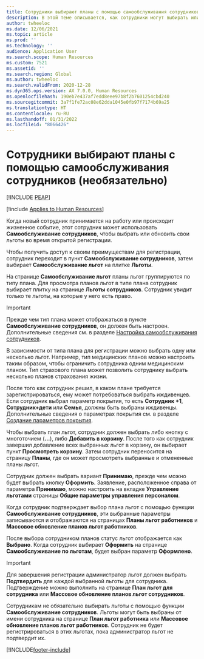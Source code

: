 ```yaml
---
title: Сотрудники выбирают планы с помощью самообслуживания сотрудников (необязательно)
description: В этой теме описывается, как сотрудники могут выбирать или обновлять свои льготы.
author: twheeloc
ms.date: 12/06/2021
ms.topic: article
ms.prod: ''
ms.technology: ''
audience: Application User
ms.search.scope: Human Resources
ms.custom: 7521
ms.assetid: ''
ms.search.region: Global
ms.author: twheeloc
ms.search.validFrom: 2020-12-28
ms.dyn365.ops.version: AX 7.0.0, Human Resources
ms.openlocfilehash: 190eb7e437af7edd8eee97b8f2b7601254cbd240
ms.sourcegitcommit: 3a7f1fe72ac08e62dda1045e0fb97f7174b69a25
ms.translationtype: HT
ms.contentlocale: ru-RU
ms.lasthandoff: 01/31/2022
ms.locfileid: "8066426"
---
```

# <a name="employees-select-plans-by-using-employee-self-service-optional"></a>Сотрудники выбирают планы с помощью самообслуживания сотрудников (необязательно)


[!INCLUDE [PEAP](../includes/peap-2.md)]

[!include [Applies to Human Resources](../includes/applies-to-hr.md)]

Когда новый сотрудник принимается на работу или происходит жизненное событие, этот сотрудник может использовать **Самообслуживание сотрудников**, чтобы выбрать или обновить свои льготы во время открытой регистрации.

Чтобы получить доступ к своим преимуществам для регистрации, сотрудник переходит в пункт **Самообслуживание сотрудников**, затем выбирает **Самообслуживание льгот** на плитке **Льготы**.

На странице **Самообслуживание льгот** планы льгот группируются по типу плана. Для просмотра планов льгот в типе плана сотрудник выбирает плитку на странице **Льготы сотрудников**. Сотрудник увидит только те льготы, на которые у него есть право.

> [!IMPORTANT]
> Прежде чем тип плана может отображаться в пункте **Самообслуживание сотрудников**, он должен быть настроен. Дополнительные сведения см. в разделе [Настройка самообслуживания сотрудников](/hr-benefits-setup-employee-self-service.md).

В зависимости от типа плана для регистрации можно выбрать одну или несколько льгот. Например, тип медицинских планов можно настроить таким образом, чтобы ограничить сотрудника одним медицинским планом. Тип страхового плана может позволить сотруднику выбрать несколько планов страхования жизни.

После того как сотрудник решил, в каком плане требуется зарегистрироваться, ему может потребоваться выбрать иждивенцев. Если сотрудник выбрал параметр покрытия, то есть **Сотрудник +1**, **Сотрудник+дети** или **Семья**, должны быть выбраны иждивенцы. Дополнительные сведения о параметрах покрытия см. в разделе [Создание параметров покрытия](/hr-benefits-setup-coverage-options.md).

Чтобы выбрать план льгот, сотрудник должен выбрать либо кнопку с многоточием (**...**), либо **Добавить в корзину**. После того как сотрудник завершил добавление всех выбранных льгот в корзину, он выбирает пункт **Просмотреть корзину**. Затем сотрудник переносится на страницу **Планы**, где он может просмотреть выбранные и отмененные планы льгот.

Сотрудник должен выбрать вариант **Принимаю**, прежде чем можно будет выбрать кнопку **Оформить**. Заявление, расположенное справа от параметра **Принимаю**, можно настроить на вкладке **Управление льготами** страницы **Общие параметры управления персоналом**.

Когда сотрудник подтверждает выбор плана льгот с помощью функции **Самообслуживание сотрудников**, эти выбранные параметры записываются и отображаются на страницах **Планы льгот работников** и **Массовое обновление планов льгот работников**.

После выбора сотрудником планов статус льгот отображается как **Выбрано**. Когда сотрудник выбирает **Оформить** на странице **Самообслуживание по льготам**, будет выбран параметр **Оформлено**.

> [!IMPORTANT]
> Для завершения регистрации администратор льгот должен выбрать **Подтвердить** для каждой выбранной льготы для сотрудника. Подтверждение можно выполнить на странице **План льгот для сотрудника** или **Массовое обновление планов льгот сотрудников**.
>

Сотрудникам не обязательно выбирать льготы с помощью функции **Самообслуживание сотрудников**. Льготы могут быть выбраны от имени сотрудника на странице **План льгот работника** или **Массовое обновление планов льгот работников**. Сотрудник не будет регистрироваться в этих льготах, пока администратор льгот не подтвердит их.

[!INCLUDE[footer-include](../includes/footer-banner.md)]
